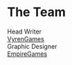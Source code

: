 # The Team

<div id="the-team" class="flowbox">
  <div class="divTable">
    <div class="divTableBody">
      <div class="divTableRow">
        <div class="divTableCell">Head Writer</div>
        <div class="divTableCell"><a href="https://www.twitter.com/VyrenGames">VyrenGames</a></div>
      </div>
      <div class="divTableRow">
        <div class="divTableCell">Graphic Designer</div>
        <div class="divTableCell"><a href="https://twitter.com/EmpireGamesCA">EmpireGames</a></div>
      </div>
    </div>
  </div>
</div>